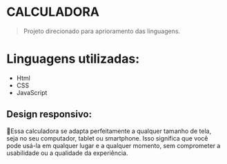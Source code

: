 # CALCULADORA
> Projeto  direcionado  para  aprioramento das linguagens.

#  Linguagens utilizadas:
+ Html
+ CSS
+ JavaScript

## Design responsivo:
🔀Essa calculadora se adapta perfeitamente a qualquer tamanho de tela, seja no seu computador, tablet ou smartphone. Isso significa que você pode usá-la em qualquer lugar e a qualquer momento, sem comprometer a usabilidade ou a qualidade da experiência.
